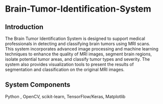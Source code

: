 # Brain-Tumor-Identification-System

## Introduction
The Brain Tumor Identification System is designed to support medical professionals in detecting and classifying brain tumors using MRI scans. This system incorporates advanced image processing and machine learning techniques to enhance the quality of MRI images, segment brain regions, isolate potential tumor areas, and classify tumor types and severity. The system also provides visualization tools to present the results of segmentation and classification on the original MRI images.

## System Components
Python ,
OpenCV,
scikit-learn,
TensorFlow/Keras,
Matplotlib






